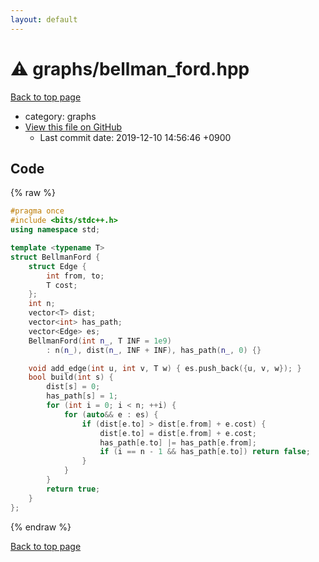 ```yaml
---
layout: default
---
```


<!-- mathjax config similar to math.stackexchange -->
<script type="text/javascript" async
  src="https://cdnjs.cloudflare.com/ajax/libs/mathjax/2.7.5/MathJax.js?config=TeX-MML-AM_CHTML">
</script>
<script type="text/x-mathjax-config">
  MathJax.Hub.Config({
    TeX: { equationNumbers: { autoNumber: "AMS" }},
    tex2jax: {
      inlineMath: [ ['$','$'] ],
      processEscapes: true
    },
    "HTML-CSS": { matchFontHeight: false },
    displayAlign: "left",
    displayIndent: "2em"
  });
</script>

<script type="text/javascript" src="https://cdnjs.cloudflare.com/ajax/libs/jquery/3.4.1/jquery.min.js"></script>
<script src="https://cdn.jsdelivr.net/npm/jquery-balloon-js@1.1.2/jquery.balloon.min.js" integrity="sha256-ZEYs9VrgAeNuPvs15E39OsyOJaIkXEEt10fzxJ20+2I=" crossorigin="anonymous"></script>
<script type="text/javascript" src="../../assets/js/copy-button.js"></script>
<link rel="stylesheet" href="../../assets/css/copy-button.css" />


# :warning: graphs/bellman_ford.hpp
<a href="../../index.html">Back to top page</a>

* category: graphs
* <a href="{{ site.github.repository_url }}/blob/master/graphs/bellman_ford.hpp">View this file on GitHub</a>
    - Last commit date: 2019-12-10 14:56:46 +0900




## Code
{% raw %}
```cpp
#pragma once
#include <bits/stdc++.h>
using namespace std;

template <typename T>
struct BellmanFord {
    struct Edge {
        int from, to;
        T cost;
    };
    int n;
    vector<T> dist;
    vector<int> has_path;
    vector<Edge> es;
    BellmanFord(int n_, T INF = 1e9)
        : n(n_), dist(n_, INF + INF), has_path(n_, 0) {}

    void add_edge(int u, int v, T w) { es.push_back({u, v, w}); }
    bool build(int s) {
        dist[s] = 0;
        has_path[s] = 1;
        for (int i = 0; i < n; ++i) {
            for (auto&& e : es) {
                if (dist[e.to] > dist[e.from] + e.cost) {
                    dist[e.to] = dist[e.from] + e.cost;
                    has_path[e.to] |= has_path[e.from];
                    if (i == n - 1 && has_path[e.to]) return false;
                }
            }
        }
        return true;
    }
};
```
{% endraw %}

<a href="../../index.html">Back to top page</a>

